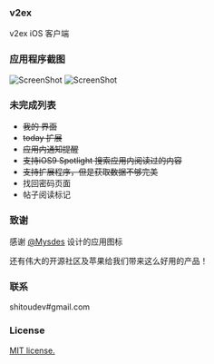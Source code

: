 ### v2ex
v2ex iOS 客户端

### 应用程序截图
![ScreenShot](https://raw.githubusercontent.com/shitoudev/v2ex/master/ScreenShot/s_1.jpg)
![ScreenShot](https://raw.githubusercontent.com/shitoudev/v2ex/master/ScreenShot/s_2.jpg)

### 未完成列表
* ~~我的 界面~~
* ~~today 扩展~~
* ~~应用内通知提醒~~
* ~~支持iOS9 Spotlight 搜索应用内阅读过的内容~~
* ~~支持扩展程序，但是获取数据不够完美~~
* 找回密码页面
* 帖子阅读标记

### 致谢
感谢 [@Mysdes](https://twitter.com/Mysdes) 设计的应用图标

还有伟大的开源社区及苹果给我们带来这么好用的产品！

### 联系
shitoudev#gmail.com

### License
[MIT license.](http://www.opensource.org/licenses/mit-license.php)
